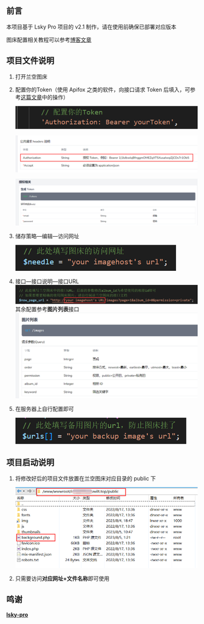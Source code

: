 ## 前言

本项目基于 Lsky Pro 项目的 v2.1 制作，请在使用前确保已部署对应版本

图床配置相关教程可以参考[博客文章](https://blog.tuwilt.top/archives/183/%e5%b0%86%e6%9c%8d%e5%8a%a1%e5%99%a8%e4%bd%9c%e4%b8%bamarkdown%e5%9b%be%e5%ba%8a%e7%9a%84%e6%90%ad%e5%bb%ba%e8%ae%b0%e5%bd%95/)



## 项目文件说明

1. 打开兰空图床

2. 配置你的Token（使用 Apifox 之类的软件，向接口请求 Token 后填入，可参考[这篇文章](https://blog.tuwilt.top/archives/183/%e5%b0%86%e6%9c%8d%e5%8a%a1%e5%99%a8%e4%bd%9c%e4%b8%bamarkdown%e5%9b%be%e5%ba%8a%e7%9a%84%e6%90%ad%e5%bb%ba%e8%ae%b0%e5%bd%95/)中的操作）

   ![image-20230806110807502](./images/64cf0f757ddf5.png)

   ![image-20230806110828326](./images/64cf0f75f179d.png)

   ![image-20230806110844662](./images/64cf0f767845c.png)

3. 储存策略—编辑—访问网址

   ![image-20230805225409671](./images/64ce682f4b5d6.png)

4. 接口—接口说明—接口URL![image-20230805225352834](./images/64ce682fdb69f.png)其余配置参考**图片列表**接口![image-20230805225640494](./images/64ce683060687.png)

5. 在服务器上自行配置即可

   ![image-20230805225735586](./images/64ce6830d526b.png)



## 项目启动说明

1. 将修改好后的项目文件放置在兰空图床对应目录的 public 下

   ![image-20230805231323764](./images/64ce68315a06e.png)

2. 只需要访问**对应网址+文件名称**即可使用



## 鸣谢

**[lsky-pro](https://github.com/lsky-org/lsky-pro)**
